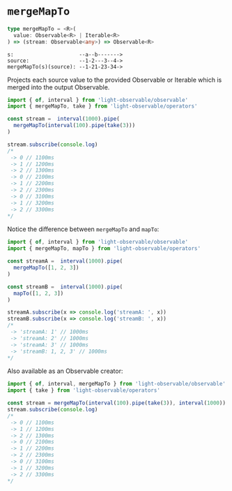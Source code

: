 # `mergeMapTo`
```typescript
type mergeMapTo = <R>(
  value: Observable<R> | Iterable<R>
) => (stream: Observable<any>) => Observable<R>
```

```
s:                     --a--b------->
source:                --1-2---3--4->
mergeMapTo(s)(source): --1-21-23-34->
```

Projects each source value to the provided Observable or Iterable which is merged into the output Observable.

```typescript
import { of, interval } from 'light-observable/observable'
import { mergeMapTo, take } from 'light-observable/operators'

const stream =  interval(1000).pipe(
  mergeMapTo(interval(100).pipe(take(3)))
)

stream.subscribe(console.log)
/*
 -> 0 // 1100ms
 -> 1 // 1200ms
 -> 2 // 1300ms
 -> 0 // 2100ms
 -> 1 // 2200ms
 -> 2 // 2300ms
 -> 0 // 3100ms
 -> 1 // 3200ms
 -> 2 // 3300ms
*/
```

Notice the difference between `mergeMapTo` and `mapTo`:
```typescript
import { of, interval } from 'light-observable/observable'
import { mergeMapTo, mapTo } from 'light-observable/operators'

const streamA =  interval(1000).pipe(
  mergeMapTo([1, 2, 3])
)

const streamB =  interval(1000).pipe(
  mapTo([1, 2, 3])
)

streamA.subscribe(x => console.log('streamA: ', x))
streamB.subscribe(x => console.log('streamB: ', x))
/*
 -> 'streamA: 1' // 1000ms
 -> 'streamA: 2' // 1000ms
 -> 'streamA: 3' // 1000ms
 -> 'streamB: 1, 2, 3' // 1000ms
*/
```


Also available as an Observable creator:
```typescript
import { of, interval, mergeMapTo } from 'light-observable/observable'
import { take } from 'light-observable/operators'

const stream = mergeMapTo(interval(100).pipe(take(3)), interval(1000))
stream.subscribe(console.log)
/*
 -> 0 // 1100ms
 -> 1 // 1200ms
 -> 2 // 1300ms
 -> 0 // 2100ms
 -> 1 // 2200ms
 -> 2 // 2300ms
 -> 0 // 3100ms
 -> 1 // 3200ms
 -> 2 // 3300ms
*/
```
